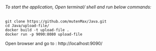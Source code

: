 ###### To start the application, Open terminal/ shell and run below commands: 

```
git clone https://github.com/mutenMax/Java.git
cd Java/upload-file/
docker build -t upload-file . 
docker run -p 9090:8080 upload-file
```

Open browser and go to : http://localhost:9090/

